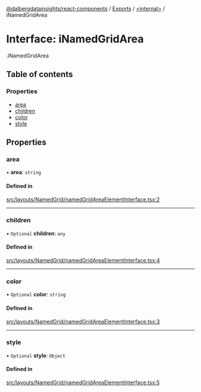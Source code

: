 [@dalbergdatainsights/react-components](../README.md) / [Exports](../modules.md) / [<internal\>](../modules/internal_.md) / iNamedGridArea

# Interface: iNamedGridArea

[<internal>](../modules/internal_.md).iNamedGridArea

## Table of contents

### Properties

- [area](internal_.iNamedGridArea.md#area)
- [children](internal_.iNamedGridArea.md#children)
- [color](internal_.iNamedGridArea.md#color)
- [style](internal_.iNamedGridArea.md#style)

## Properties

### area

• **area**: `string`

#### Defined in

[src/layouts/NamedGrid/namedGridAreaElementInterface.tsx:2](https://github.com/DalbergDataInsights/react-components/blob/eddc6af/src/layouts/NamedGrid/namedGridAreaElementInterface.tsx#L2)

___

### children

• `Optional` **children**: `any`

#### Defined in

[src/layouts/NamedGrid/namedGridAreaElementInterface.tsx:4](https://github.com/DalbergDataInsights/react-components/blob/eddc6af/src/layouts/NamedGrid/namedGridAreaElementInterface.tsx#L4)

___

### color

• `Optional` **color**: `string`

#### Defined in

[src/layouts/NamedGrid/namedGridAreaElementInterface.tsx:3](https://github.com/DalbergDataInsights/react-components/blob/eddc6af/src/layouts/NamedGrid/namedGridAreaElementInterface.tsx#L3)

___

### style

• `Optional` **style**: `Object`

#### Defined in

[src/layouts/NamedGrid/namedGridAreaElementInterface.tsx:5](https://github.com/DalbergDataInsights/react-components/blob/eddc6af/src/layouts/NamedGrid/namedGridAreaElementInterface.tsx#L5)
